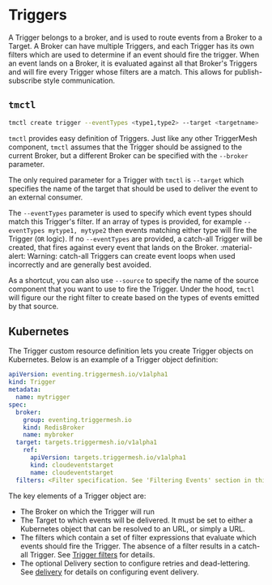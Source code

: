 # Triggers

A Trigger belongs to a broker, and is used to route events from a Broker to a Target. A Broker can have multiple Triggers, and each Trigger has its own filters which are used to determine if an event should fire the trigger. When an event lands on a Broker, it is evaluated against all that Broker's Triggers and will fire every Trigger whose filters are a match. This allows for publish-subscribe style communication.

## `tmctl`

```sh
tmctl create trigger --eventTypes <type1,type2> --target <targetname>
```

`tmctl` provides easy definition of Triggers. Just like any other TriggerMesh component, `tmctl` assumes that the Trigger should be assigned to the current Broker, but a different Broker can be specified with the `--broker` parameter.

The only required parameter for a Trigger with `tmctl` is `--target` which specifies the name of the target that should be used to deliver the event to an external consumer.

The `--eventTypes` parameter is used to specify which event types should match this Trigger's filter. If an array of types is provided, for example `--eventTypes mytype1, mytype2` then events matching either type will fire the Trigger (`OR` logic). If no `--eventTypes` are provided, a catch-all Trigger will be created, that fires against every event that lands on the Broker.
:material-alert: Warning: catch-all Triggers can create event loops when used incorrectly and are generally best avoided.

As a shortcut, you can also use `--source` to specify the name of the source component that you want to use to fire the Trigger. Under the hood, `tmctl` will figure our the right filter to create based on the types of events emitted by that source.

## Kubernetes

The Trigger custom resource definition lets you create Trigger objects on Kubernetes. Below is an example of a Trigger object definition:

```yaml
apiVersion: eventing.triggermesh.io/v1alpha1
kind: Trigger
metadata:
  name: mytrigger
spec:
  broker:
    group: eventing.triggermesh.io
    kind: RedisBroker
    name: mybroker
  target: targets.triggermesh.io/v1alpha1
    ref:
      apiVersion: targets.triggermesh.io/v1alpha1
      kind: cloudeventstarget
      name: cloudeventstarget
  filters: <Filter specification. See 'Filtering Events' section in this doc>
```

The key elements of a Trigger object are:

- The Broker on which the Trigger will run
- The Target to which events will be delivered. It must be set to either a Kubernetes object that can be resolved to an URL, or simply a URL.
- The filters which contain a set of filter expressions that evaluate which events should fire the Trigger. The absence of a filter results in a catch-all Trigger. See [Trigger filters](triggerfilters.md) for details.
- The optional Delivery section to configure retries and dead-lettering. See [delivery](eventdelivery.md) for details on configuring event delivery.
